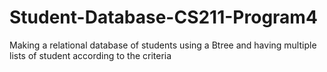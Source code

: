 # Student-Database-CS211-Program4

Making a relational database of students using a Btree and having multiple lists of student according to the criteria
